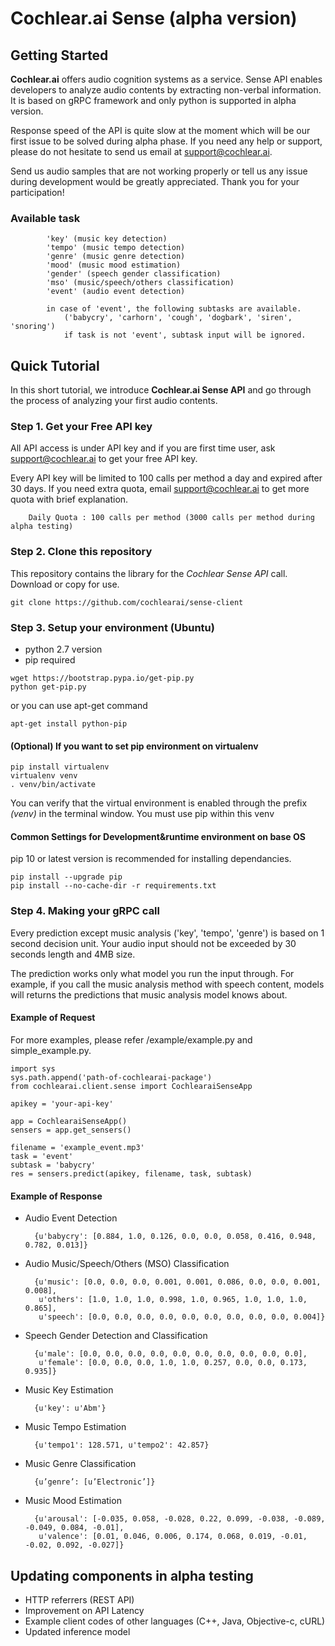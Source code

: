 # Cochlear.ai Sense (alpha version)

## Getting Started 

**Cochlear.ai** offers audio cognition systems as a service. Sense API enables developers to analyze audio contents by extracting non-verbal information. It is based on gRPC framework and only python is supported in alpha version.

Response speed of the API is quite slow at the moment which will be our first issue to be solved during alpha phase. If you need any help or support, please do not hesitate to send us email at support@cochlear.ai.

Send us audio samples that are not working properly or tell us any issue during  development would be greatly appreciated. Thank you for your participation!


### Available task

```
        'key' (music key detection)
        'tempo' (music tempo detection)
        'genre' (music genre detection)
        'mood' (music mood estimation)
        'gender' (speech gender classification)
        'mso' (music/speech/others classification)
        'event' (audio event detection)
    
        in case of 'event', the following subtasks are available.
            ('babycry', 'carhorn', 'cough', 'dogbark', 'siren', 'snoring')
            if task is not 'event', subtask input will be ignored.
```

## Quick Tutorial

In this short tutorial, we introduce **Cochlear.ai Sense API** and go through the process of analyzing your first audio contents.



### Step 1. Get your Free API key

All API access is under API key and if you are first time user, ask support@cochlear.ai to get your free API key.

Every API key will be limited to 100 calls per method a day and expired after 30 days. If you need extra quota, email support@cochlear.ai to get more quota with brief explanation.


        Daily Quota : 100 calls per method (3000 calls per method during alpha testing)


### Step 2. Clone this repository
This repository contains the library for the *Cochlear Sense API* call. Download or copy for use.
```
git clone https://github.com/cochlearai/sense-client
```


### Step 3. Setup your environment (Ubuntu)

- python 2.7 version
- pip required

```
wget https://bootstrap.pypa.io/get-pip.py
python get-pip.py
```
or you can use apt-get command
```
apt-get install python-pip
```

#### (Optional) If you want to set pip environment on virtualenv

```
pip install virtualenv
virtualenv venv 
. venv/bin/activate
```
You can verify that the virtual environment is enabled through the prefix *(venv)* in the terminal window.
You must use pip within this venv


#### Common Settings for Development&runtime environment on base OS
pip 10 or latest version is recommended for installing dependancies.
```
pip install --upgrade pip
pip install --no-cache-dir -r requirements.txt
```


### Step 4. Making your gRPC call

Every prediction except music analysis ('key', 'tempo', 'genre') is based on 1 second decision unit. Your audio input should not be exceeded by 30 seconds length and 4MB size.

The prediction works only what model you run the input through. For example, if you call the music analysis method with speech content, models will returns the predictions that music analysis model knows about.

#### Example of Request

For more examples, please refer /example/example.py and simple_example.py.

```
import sys
sys.path.append('path-of-cochlearai-package')
from cochlearai.client.sense import CochlearaiSenseApp

apikey = 'your-api-key'

app = CochlearaiSenseApp()
sensers = app.get_sensers()

filename = 'example_event.mp3'
task = 'event'
subtask = 'babycry'
res = sensers.predict(apikey, filename, task, subtask)
```



#### Example of Response

- Audio Event Detection

        {u'babycry': [0.884, 1.0, 0.126, 0.0, 0.0, 0.058, 0.416, 0.948, 0.782, 0.013]}
        
- Audio Music/Speech/Others (MSO) Classification

        {u'music': [0.0, 0.0, 0.0, 0.001, 0.001, 0.086, 0.0, 0.0, 0.001, 0.008],
         u'others': [1.0, 1.0, 1.0, 0.998, 1.0, 0.965, 1.0, 1.0, 1.0, 0.865],
         u'speech': [0.0, 0.0, 0.0, 0.0, 0.0, 0.0, 0.0, 0.0, 0.0, 0.004]}

- Speech Gender Detection and Classification

        {u'male': [0.0, 0.0, 0.0, 0.0, 0.0, 0.0, 0.0, 0.0, 0.0, 0.0],
         u'female': [0.0, 0.0, 0.0, 1.0, 1.0, 0.257, 0.0, 0.0, 0.173, 0.935]}

- Music Key Estimation

        {u'key': u'Abm'}

- Music Tempo Estimation

        {u'tempo1': 128.571, u'tempo2': 42.857}
        
- Music Genre Classification

        {u’genre’: [u’Electronic’]}
        
- Music Mood Estimation

        {u'arousal': [-0.035, 0.058, -0.028, 0.22, 0.099, -0.038, -0.089, -0.049, 0.084, -0.01],
         u'valence': [0.01, 0.046, 0.006, 0.174, 0.068, 0.019, -0.01, -0.02, 0.092, -0.027]}




## Updating components in alpha testing

- HTTP referrers (REST API)
- Improvement on API Latency 
- Example client codes of other languages (C++, Java, Objective-c, cURL)
- Updated inference model
